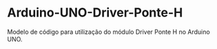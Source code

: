 # Arduino-UNO-Driver-Ponte-H

Modelo de código para utilização do módulo Driver Ponte H no Arduino UNO.
